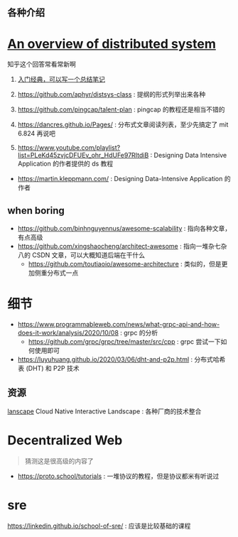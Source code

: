 ## 各种介绍


# [An overview of distributed system](https://www.zhihu.com/question/23645117)
知乎这个回答常看常新啊

1. [入门经典，可以写一个总结笔记](http://book.mixu.net/distsys/)
4. https://github.com/aphyr/distsys-class : 提纲的形式列举出来各种

2. https://github.com/pingcap/talent-plan : pingcap 的教程还是相当不错的
3. https://dancres.github.io/Pages/ : 分布式文章阅读列表，至少先搞定了 mit 6.824 再说吧

4. https://www.youtube.com/playlist?list=PLeKd45zvjcDFUEv_ohr_HdUFe97RItdiB : Designing Data Intensive Application 的作者提供的 ds 教程
  - https://martin.kleppmann.com/ : Designing Data-Intensive Application 的作者

## when boring
- https://github.com/binhnguyennus/awesome-scalability : 指向各种文章，有点高级
- https://github.com/xingshaocheng/architect-awesome : 指向一堆杂七杂八的 CSDN 文章，可以大概知道后端在干什么
  - https://github.com/toutiaoio/awesome-architecture : 类似的，但是更加侧重分布式一点

# 细节
- https://www.programmableweb.com/news/what-grpc-api-and-how-does-it-work/analysis/2020/10/08 : grpc 的分析
  - https://github.com/grpc/grpc/tree/master/src/cpp : grpc 尝试一下如何使用即可
- https://luyuhuang.github.io/2020/03/06/dht-and-p2p.html : 分布式哈希表 (DHT) 和 P2P 技术

## 资源
[lanscape](https://github.com/cncf/landscape) Cloud Native Interactive Landscape : 各种厂商的技术整合

# Decentralized Web
> 猜测这是很高级的内容了

- https://proto.school/tutorials : 一堆协议的教程，但是协议都米有听说过

# sre
https://linkedin.github.io/school-of-sre/ : 应该是比较基础的课程

